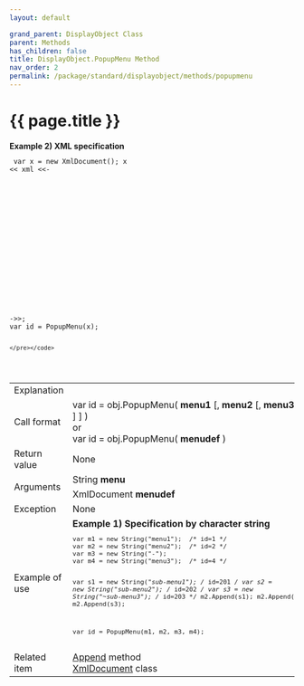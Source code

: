 ```yaml
---
layout: default

grand_parent: DisplayObject Class
parent: Methods
has_children: false
title: DisplayObject.PopupMenu Method
nav_order: 2
permalink: /package/standard/displayobject/methods/popupmenu
---
```

# {{ page.title }}

<table>
  <tr>
    <td>Explanation</td>
    <td colspan="2"></td>
  </tr>
  <tr>
    <td>Call format</td>
    <td colspan="2">var id = obj.PopupMenu( <b>menu1</b> [, <b>menu2</b> [, <b>menu3</b> … ] ] )<br>or<br>var id = obj.PopupMenu( <b>menudef</b> )</td>
  </tr>
  <tr>
    <td>Return value</td>
    <td colspan="2">None</td>
  </tr>  
  <tr>
    <td rowspan="2">Arguments</td>
    <td>String <b>menu</b></td>
    <td></td>
  </tr>
  <tr>
    <td>XmlDocument <b>menudef</b></td>
    <td></td>
  </tr>
  <tr>
    <td>Exception</td>
    <td colspan="2">None</td>
  </tr>
  <tr>
    <td>Example of use</td>
    <td colspan="2">
    <b>Example 1) Specification by character string</b><br>
    <code><pre>
var m1 = new String("menu1");  /* id=1 */
var m2 = new String("menu2");  /* id=2 */
var m3 = new String("-");
var m4 = new String("menu3");  /* id=4 */
 
var s1 = new String("*sub-menu1");  /* id=201 */
var s2 = new String("sub-menu2");   /* id=202 */
var s3 = new String("~sub-menu3");  /* id=203 */
m2.Append(s1);
m2.Append(s2);
m2.Append(s3);
 
var id = PopupMenu(m1, m2, m3, m4);
    </pre></code></td>
    <b>Example 2) XML specification</b><br>
    <code><pre>
var x = new XmlDocument();
x << xml <<-
<?xml version="1.0" encoding="SHIFT_JIS"?>
<menudefine>
    <menuitem id="1" title="menu1" />
    <menuitem id="2" title="menu2" checked="true" />
    <separator />
    <menuitem id="3" title="menu3">
        <menuitem id="11" title="menu11" />
        <menuitem id="12" title="menu12" grayed="true" />
        <separator />
        <menuitem id="13" title="menu13" checked="true">
            <menuitem id="21" title="menu21" />
            <menuitem id="22" title="menu22" />
        </menuitem>
    </menuitem>
</menudefine>
->>;
var id = PopupMenu(x);
 
    </pre></code>

  </tr>
  <tr>
    <td>Related item</td>
    <td colspan="2"><a href="/package/system/object/methods/append">Append</a> method<br><a href="/package/xmlpackage/xmldocument">XmlDocument</a> class</td>
  </tr>
</table>

